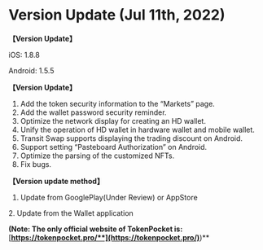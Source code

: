 # Version Update (Jul 11th, 2022)

**【Version Update】**

iOS: 1.8.8

Android: 1.5.5



**【Version Update】**

1. Add the token security information to the “Markets” page.
2. Add the wallet password security reminder.
3. Optimize the network display for creating an HD wallet.
4. Unify the operation of HD wallet in hardware wallet and mobile wallet.
5. Transit Swap supports displaying the trading discount on Android.
6. Support setting “Pasteboard Authorization” on Android.
7. Optimize the parsing of the customized NFTs.
8. Fix bugs.



**【Version update method】‌**

1. Update from GooglePlay(Under Review) or AppStore

&#x20; 2\. Update from the Wallet application&#x20;

**(Note: The only official website of TokenPocket is:** [**https://tokenpocket.pro/**](https://tokenpocket.pro/)**)**
